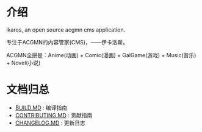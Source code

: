 # 介绍
ikaros, an open source acgmn cms application.

专注于ACGMN的内容管家(CMS)，——伊卡洛斯。

ACGMN全拼是：Anime(动画) + Comic(漫画) + GalGame(游戏) + Music(音乐) + Novel(小说)

# 文档归总
- [BUILD.MD](BUILD.MD) : 编译指南
- [CONTRIBUTING.MD](CONTRIBUTING.MD) : 贡献指南
- [CHANGELOG.MD](CHANGELOG.MD) : 更新日志